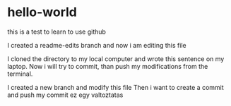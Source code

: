 # hello-world
this is a test to learn to use github

I created a readme-edits branch and now i am editing this file

I cloned the directory to my local computer and wrote this sentence on my laptop.
Now i will try to commit, than push my modifications from the terminal.

I created a new branch and modify this file
Then i want to create a commit and push my commit
ez egy valtoztatas
